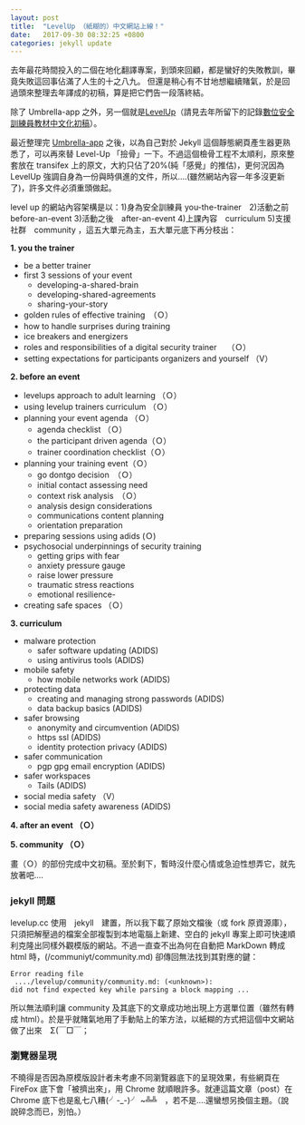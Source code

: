 ```yaml
---
layout: post
title:  "LevelUp （紙糊的）中文網站上線！"
date:   2017-09-30 08:32:25 +0800
categories: jekyll update
---
```


去年最花時間投入的二個在地化翻譯專案，到頭來回顧，都是蠻好的失敗教訓，畢竟失敗這回事佔滿了人生的十之八九。
但還是稍心有不甘地想繼續賭氣，於是回過頭來整理去年譯成的初稿，算是把它們告一段落終結。

除了 Umbrella-app 之外，另一個就是[LevelUp](https://level-up.cc)（請見去年所留下的記錄[數位安全訓練員教材中文化初稿](http://self.jxtsai.info/2016/08/level-up.html)）。

最近整理完 [Umbrella-app](https://github.com/twngo/Umbrella_content) 之後，以為自己對於 Jekyll 這個靜態網頁產生器更熟悉了，可以再來替 Level-Up 「撿骨」一下。不過這個檢骨工程不太順利，原來整套放在 transifex 上的原文，大約只佔了20%(純「感覺」的推估)，更何況因為 LevelUp 強調自身為一份與時俱進的文件，所以....(雖然網站內容一年多沒更新了)，許多文件必須重頭做起。

level up 的網站內容架構是以：1)身為安全訓練員 you-the-trainer　2)活動之前　before-an-event 3)活動之後　after-an-event 4)上課內容　curriculum 5)支援社群　community ，這五大單元為主，五大單元底下再分枝出：

**1. you the trainer**
- be a better trainer 
- first 3 sessions of your event
  -  developing-a-shared-brain
  -  developing-shared-agreements
  -  sharing-your-story
- golden rules of effective training　（Ｏ）
- how to handle surprises during training　
- ice breakers and energizers
- roles and responsibilities of a digital security trainer　 （Ｏ）
- setting expectations for participants organizers and yourself （V）

**2. before an event**
- levelups approach to adult learning （Ｏ）
- using levelup trainers curriculum （Ｏ）
- planning your event agenda （Ｏ）
  - agenda checklist （Ｏ）
  - the participant driven agenda（Ｏ）
  - trainer coordination checklist（Ｏ）
- planning your training event（Ｏ）
  - go dontgo decision　（Ｏ）
  - initial contact assessing need
  - context risk analysis　（Ｏ）
  - analysis design considerations
  - communications content planning
  - orientation preparation
- preparing sessions using adids (Ｏ)
- psychosocial underpinnings of security training
  - getting grips with fear
  - anxiety pressure gauge
  - raise lower pressure
  - traumatic stress reactions
  - emotional resilience- 
- creating safe spaces （Ｏ）

**3. curriculum**
- malware protection
  - safer software updating (ADIDS)
  - using antivirus tools (ADIDS)
- mobile safety
  - how mobile networks work (ADIDS)
- protecting data
  - creating and managing strong passwords (ADIDS)
  - data backup basics (ADIDS) 
- safer browsing
  - anonymity and circumvention (ADIDS)
  - https ssl (ADIDS) 
  - identity protection privacy (ADIDS)
- safer communication
  - pgp gpg email encryption (ADIDS)
- safer workspaces
  - Tails (ADIDS)
- social media safety （V）
 - social media safety awareness (ADIDS)

**4. after an event （Ｏ）**

**5. community （Ｏ）**

畫（Ｏ）的部份完成中文初稿。至於剩下，暫時沒什麼心情或急迫性想弄它，就先放著吧....

### jekyll 問題

levelup.cc 使用　jekyll　建置，所以我下載了原始文檔後（或 fork 原資源庫），只須把解壓過的檔案全部複製到本地電腦上新建、空白的 jekyll 專案上即可快速順利克隆出同樣外觀模版的網站。不過一直查不出為何在自動把 MarkDown 轉成 html 時，(/communiyt/community.md) 卻傳回無法找到其對應的鍵：

    Error reading file 
     ..../levelup/community/community.md: (<unknown>): 
    did not find expected key while parsing a block mapping ...
    
所以無法順利讓 community 及其底下的文章成功地出現上方選單位置（雖然有轉成 html）。於是乎就賭氣地用了手動貼上的笨方法，以紙糊的方式把這個中文網站做了出來　Σ(￣□￣；

### 瀏覽器呈現
不曉得是否因為原模版設計者未考慮不同瀏覽器底下的呈現效果，有些網頁在 FireFox 底下會「被擠出來」，用 Chrome 就順眼許多。就連這篇文章（post）在 Chrome 底下也是亂七八糟(╯-_-)╯ ~╩╩　，若不是....還蠻想另換個主題。（說說碎念而已，別怕。）


